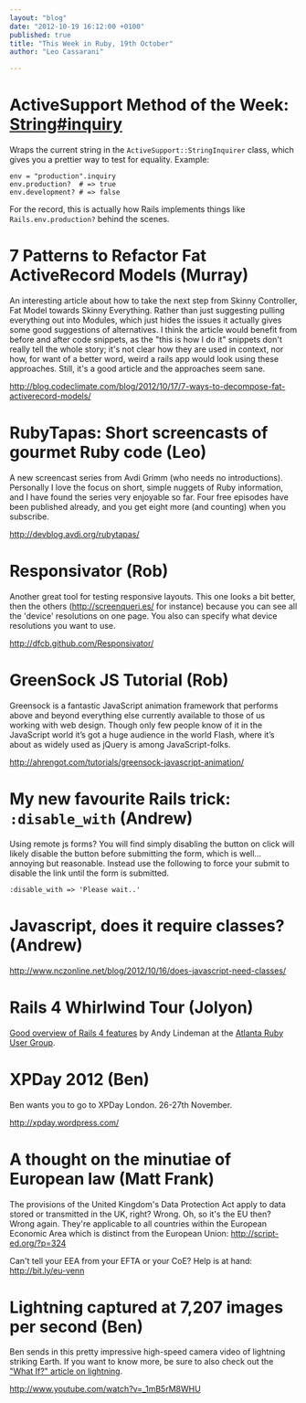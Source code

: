 ```yaml
---
layout: "blog"
date: "2012-10-19 16:12:00 +0100"
published: true
title: "This Week in Ruby, 19th October"
author: "Leo Cassarani"

---
```


# ActiveSupport Method of the Week: [String#inquiry](http://api.rubyonrails.org/classes/String.html#method-i-inquiry)

Wraps the current string in the `ActiveSupport::StringInquirer` class, which gives you a prettier way to test for equality. Example:

    env = "production".inquiry
    env.production?  # => true
    env.development? # => false

For the record, this is actually how Rails implements things like `Rails.env.production?` behind the scenes.

# 7 Patterns to Refactor Fat ActiveRecord Models (Murray)

An interesting article about how to take the next step from Skinny Controller, Fat Model towards Skinny Everything.  Rather than just suggesting pulling everything out into Modules, which just hides the issues it actually gives some good suggestions of alternatives.  I think the article would benefit from before and after code snippets, as the "this is how I do it" snippets don't really tell the whole story; it's not clear how they are used in context, nor how, for want of a better word, weird a rails app would look using these approaches.  Still, it's a good article and the approaches seem sane.

http://blog.codeclimate.com/blog/2012/10/17/7-ways-to-decompose-fat-activerecord-models/

# RubyTapas: Short screencasts of gourmet Ruby code (Leo)

A new screencast series from Avdi Grimm (who needs no introductions). Personally I love the focus on short, simple nuggets of Ruby information, and I have found the series very enjoyable so far. Four free episodes have been published already, and you get eight more (and counting) when you subscribe.

http://devblog.avdi.org/rubytapas/

# Responsivator (Rob)

Another great tool for testing responsive layouts. This one looks a bit better, then the others (http://screenqueri.es/ for instance) because you can see all the 'device' resolutions on one page. You also can specify what device resolutions you want to use.

http://dfcb.github.com/Responsivator/

# GreenSock JS Tutorial (Rob)

Greensock is a fantastic JavaScript animation framework that performs above and beyond everything else currently available to those of us working with web design.
Though only few people know of it in the JavaScript world it’s got a huge audience in the world Flash, where it’s about as widely used as jQuery is among JavaScript-folks.

http://ahrengot.com/tutorials/greensock-javascript-animation/

# My new favourite Rails trick: `:disable_with` (Andrew)

Using remote js forms? You will find simply disabling the button on click will likely disable the button before submitting the form, which is well… annoying but reasonable. Instead use the following to force your submit to disable the link until the form is submitted.

    :disable_with => 'Please wait..'
    

# Javascript, does it require classes? (Andrew)

http://www.nczonline.net/blog/2012/10/16/does-javascript-need-classes/

# Rails 4 Whirlwind Tour (Jolyon)

[Good overview of Rails 4 features](http://vimeo.com/51181496) by Andy Lindeman at the [Atlanta Ruby User Group](https://twitter.com/atlrug).

# XPDay 2012 (Ben)

Ben wants you to go to XPDay London. 26-27th November.

http://xpday.wordpress.com/

# A thought on the minutiae of European law (Matt Frank)

The provisions of the United Kingdom's Data Protection Act apply to data stored or transmitted in the UK, right? Wrong. Oh, so it's the EU then?  Wrong again.  They're applicable to all countries within the European Economic Area which is distinct from the European Union: http://script-ed.org/?p=324

Can't tell your EEA from your EFTA or your CoE? Help is at hand: http://bit.ly/eu-venn

# Lightning captured at 7,207 images per second (Ben)

Ben sends in this pretty impressive high-speed camera video of lightning striking Earth. If you want to know more, be sure to also check out the ["What If?" article on lightning](http://what-if.xkcd.com/16/).

http://www.youtube.com/watch?v=_1mB5rM8WHU
